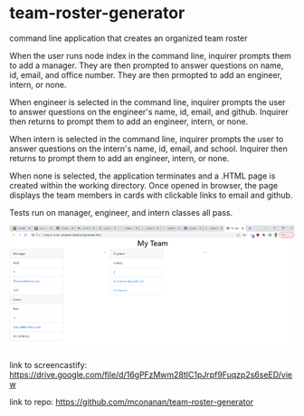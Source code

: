 # team-roster-generator
command line application that creates an organized team roster

When the user runs node index in the command line, inquirer prompts them to add a manager. They are then prompted to answer questions on name, id, email, and office number. They are then prmopted to add an engineer, intern, or none. 

When engineer is selected in the command line, inquirer prompts the user to answer questions on the engineer's name, id, email, and github. Inquirer then returns to prompt them to add an engineer, intern, or none.

When intern is selected in the command line, inquirer prompts the user to answer questions on the intern's name, id, email, and school. Inquirer then returns to prompt them to add an engineer, intern, or none.

When none is selected, the application terminates and a .HTML page is created within the working directory. Once opened in browser, the page displays the team members in cards with clickable links to email and github.

Tests run on manager, engineer, and intern classes all pass.


<img src="./screenshot.png" alt="team roster generator screeshot"/>

link to screencastify: https://drive.google.com/file/d/16gPFzMwm28tIC1pJrpf9Fuqzp2s6seED/view

link to repo: https://github.com/mconanan/team-roster-generator